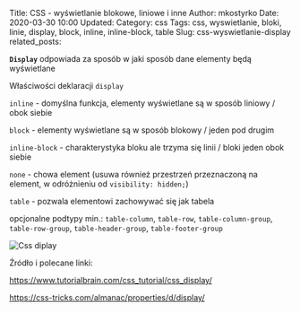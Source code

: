 Title: CSS - wyświetlanie blokowe, liniowe i inne
Author: mkostyrko
Date: 2020-03-30 10:00
Updated:
Category: css
Tags: css, wyswietlanie, bloki, linie, display, block, inline, inline-block, table
Slug: css-wyswietlanie-display
related_posts: 


**`Display`** odpowiada za sposób w jaki sposób dane elementy będą wyświetlane

Właściwości deklaracji `display`

`inline` - domyślna funkcja, elementy wyświetlane są w sposób liniowy / obok siebie

`block` - elementy wyświetlane są w sposób blokowy / jeden pod drugim

`inline-block` - charakterystyka bloku ale trzyma się linii / bloki jeden obok siebie

`none` - chowa element (usuwa również przestrzeń przeznaczoną na element, w odróżnieniu od `visibility: hidden;`)

`table` - pozwala elementowi zachowywać się jak tabela 

opcjonalne podtypy min.: `table-column`, `table-row`, `table-column-group`, `table-row-group`, `table-header-group`, `table-footer-group`

![Css diplay](https://i1.wp.com/www.tutorialbrain.com/wp-content/uploads/2019/06/CSS-Display.png?resize=640%2C512&ssl=1)

Źródło i polecane linki:

https://www.tutorialbrain.com/css_tutorial/css_display/

https://css-tricks.com/almanac/properties/d/display/
